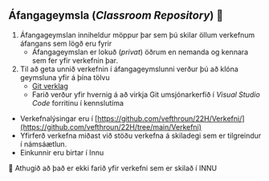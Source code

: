 ## Áfangageymsla (_Classroom Repository_)  👋

1. Áfangageymslan inniheldur möppur þar sem þú skilar öllum verkefnum áfangans sem lögð eru fyrir
   * Áfangageymslan er lokuð (_privat_) öðrum en nemanda og kennara sem fer yfir verkefnin þar.
2. Til að geta unnið verkefnin í áfangageymslunni verður þú að klóna geymsluna yfir á þína tölvu
   * [Git verklag](https://vefgrunnur.github.io/verkefnaskil/git_verklag.html)
   * Farið verður yfir hvernig á að virkja Git umsjónarkerfið í _Visual Studio Code_ forritinu í kennslutíma

* Verkefnalýsingar eru í [https://github.com/vefthroun/22H/Verkefni/](https://github.com/vefthroun/22H/tree/main/Verkefni)
* Yfirferð verkefna miðast við stöðu verkefna á skiladegi sem er tilgreindur í námsáætlun. 
* Einkunnir eru birtar í Innu

🧙 Athugið að það er ekki farið yfir verkefni sem er skilað í INNU
